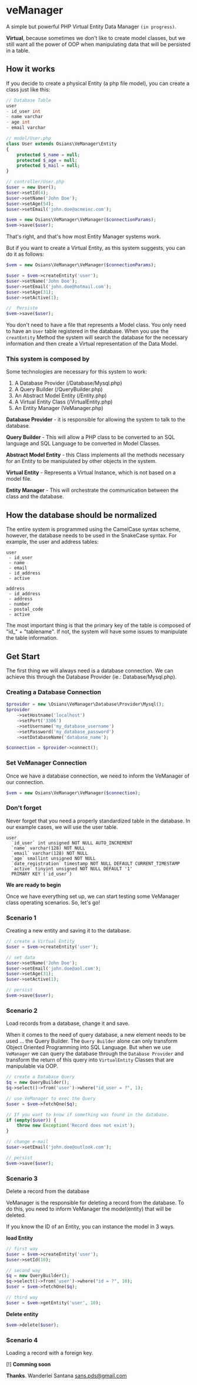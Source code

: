 # veManager

A simple but powerful PHP Virtual Entity Data Manager `(in progress)`.

**Virtual**, because sometimes we don't like to create model classes, but we still want all the power of OOP when manipulating data that will be persisted in a table.


## How it works

If you decide to create a physical Entity (a php file model), you can create a class just like this:

```php
// Database Table
user
- id_user int
- name varchar
- age int
- email varchar

// model/User.php
class User extends Osians\VeManager\Entity
{
    protected $_name = null;
    protected $_age = null;
    protected $_mail = null;
}

// controller/User.php
$user = new User();
$user->setId(4);
$user->setName('John Doe');
$user->setAge(54);
$user->setEmail('john.doe@acmeinc.com');

$vem = new Osians\VeManager\VeManager($connectionParams);
$vem->save($user);
```

That's right, and that's how most Entity Manager systems work.

But if you want to create a Virtual Entity, as this system suggests, you can do it as follows:

```php
$vem = new Osians\VeManager\VeManager($connectionParams);

$user = $vem->createEntity('user');
$user->setName('John Doe');
$user->setEmail('john.doe@hotmail.com');
$user->setAge(31);
$user->setActive(1);

//  Persiste
$vem->save($user);
```
You don't need to have a file that represents a Model class. You only need to have an `User` table registered in the database. When you use the `creatEntity` Method the system will search the database for the necessary information and then create a Virtual representation of the Data Model.


### **This system is composed by**

Some technologies are necessary for this system to work:

1. A Database Provider (/Database/Mysql.php)
1. A Query Builder (/QueryBuilder.php)
1. An Abstract Model Entity (/Entity.php)
1. A Virtual Entity Class (/VirtualEntity.php)
1. An Entity Manager (VeManager.php)

**Database Provider** - it is responsible for allowing the system to talk to the database.

**Query Builder** - This will allow a PHP class to be converted to an SQL language and SQL Language to be converted in Model Classes.

**Abstract Model Entity** - this Class implements all the methods necessary for an Entity to be manipulated by other objects in the system.

**Virtual Entity** - Represents a Virtual Instance, which is not based on a model file.

**Entity Manager** - This will orchestrate the communication between the class and the database.


## **How the database should be normalized**

The entire system is programmed using the CamelCase syntax scheme, however, the database needs to be used in the SnakeCase syntax.
For example, the user and address tables:
```
user
 - id_user
 - name
 - email
 - id_address
 - active

address
 - id_address
 - address
 - number
 - postal_code
 - active
```

The most important thing is that the primary key of the table is composed of "id_" + "tablename". If not, the system will have some issues to manipulate the table information.

## **Get Start**

The first thing we will always need is a database connection. We can achieve this through the Database Provider (ie.: Database/Mysql.php).

### **Creating a Database Connection**
```php
$provider = new \Osians\VeManager\Database\Provider\Mysql();
$provider
    ->setHostname('localhost')
    ->setPort('3306')
    ->setUsername('my_database_username')
    ->setPassword('my_database_password')
    ->setDatabaseName('database_name');

$connection = $provider->connect();
```

### **Set VeManager Connection**

Once we have a database connection, we need to inform the VeManager of our connection.
```php
$vem = new Osians\VeManager\VeManager($connection);
```

### **Don't forget**

Never forget that you need a properly standardized table in the database. In our example cases, we will use the user table.

```
user
  `id_user` int unsigned NOT NULL AUTO_INCREMENT
  `name` varchar(128) NOT NULL
  `email` varchar(128) NOT NULL
  `age` smallint unsigned NOT NULL
  `date_registration` timestamp NOT NULL DEFAULT CURRENT_TIMESTAMP
  `active` tinyint unsigned NOT NULL DEFAULT '1'
  PRIMARY KEY (`id_user`)
```

**We are ready to begin**

Once we have everything set up, we can start testing some VeManager class operating scenarios. So, let's go!

### **Scenario 1**

Creating a new entity and saving it to the database.

```php
// create a Virtual Entity
$user = $vem->createEntity('user');

// set data
$user->setName('John Doe');
$user->setEmail('john.doe@aol.com');
$user->setAge(31);
$user->setActive(1);

// persist
$vem->save($user);
```


### **Scenario 2**
Load records from a database, change it and save.

When it comes to the need of query database, a new element needs to be used ... the Query Builder. The `Query Builder` alone can only transform Object Oriented Programming into SQL Language. But when we use `VeManager` we can query the database through the `Database Provider` and transform the return of this query into `VirtualEntity` Classes that are manipulable via OOP.

```php
// create a Database Query
$q = new QueryBuilder();
$q->select()->from('user')->where("id_user = ?", 1);

// use VeManager to exec the Query
$user = $vem->fetchOne($q);

// If you want to know if something was found in the database.
if (empty($user)) {
    throw new Exception('Record does not exist');
}

// change e-mail
$user->setEmail('john.doe@outlook.com');

// persist
$vem->save($user);
```

### **Scenario 3**
Delete a record from the database

VeManager is the responsible for deleting a record from the database. To do this, you need to inform VeManager the model(entity) that will be deleted.

If you know the ID of an Entity, you can instance the model in 3 ways.

**load Entity**

```php
// first way
$user = $vem->createEntity('user');
$user->setId(10);

// second way
$q = new QueryBuilder();
$q->select()->from('user')->where("id = ?", 10);
$user = $vem->fetchOne($q);

// third way
$user = $vem->getEntity('user', 10);

```

**Delete entity**
```php
$vem->delete($user);
```

### **Scenario 4**
Loading a record with a foreign key.

[!] **Comming soon**


**Thanks**.
Wanderlei Santana <sans.pds@gmail.com>